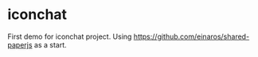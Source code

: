 # iconchat #

First demo for iconchat project. Using https://github.com/einaros/shared-paperjs as a start. 



